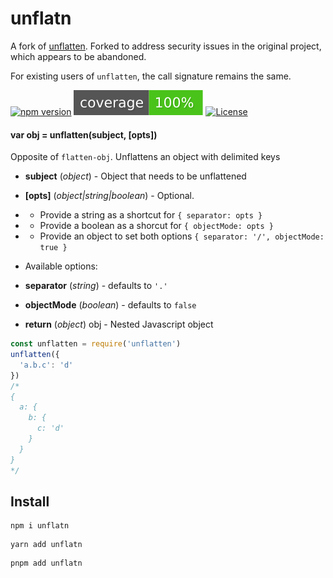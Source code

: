 # unflatn

A fork of [unflatten][source]. Forked to address security issues in the original
project, which appears to be abandoned.

For existing users of `unflatten`, the call signature remains the same.

[![npm version](https://img.shields.io/npm/v/unflatn.svg?style=flat-square)](https://www.npmjs.com/package/unflatn)
![Coverage Status](./doc/coverage-badge.svg)
[![License](https://img.shields.io/badge/license-ISC-red.svg?style=flat-square)](LICENSE)

#### var obj = unflatten(subject, [opts])

Opposite of `flatten-obj`. Unflattens an object with delimited keys
- **subject** (*object*) - Object that needs to be unflattened
- **[opts]** (*object|string|boolean*) - Optional.

- - Provide a string as a shortcut for `{ separator: opts }`

- - Provide a boolean as a shorcut for `{ objectMode: opts }`

- - Provide an object to set both options `{ separator: '/', objectMode: true }`

- Available options:

+ **separator** (*string*) - defaults to `'.'`

+ **objectMode** (*boolean*) - defaults to `false`
- **return** (*object*) obj - Nested Javascript object

```javascript
const unflatten = require('unflatten')
unflatten({
  'a.b.c': 'd'
})
/*
{
  a: {
    b: {
      c: 'd'
    }
  }
}
*/
```

## Install

```shell
npm i unflatn
```

```shell
yarn add unflatn
```

```shell
pnpm add unflatn
```

[source]: https://github.com/vigour-io/unflatten/
